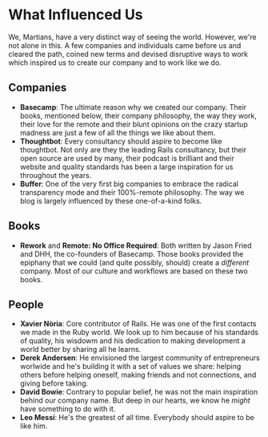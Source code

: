 # What Influenced Us

We, Martians, have a very distinct way of seeing the world. However, we're not alone in this. A few companies and individuals came before us and cleared the path, coined new terms and devised disruptive ways to work which inspired us to create our company and to work like we do.

## Companies

* __Basecamp__: The ultimate reason why we created our company. Their books, mentioned below, their company philosophy, the way they work, their love for the remote and their blunt opinions on the crazy startup madness are just a few of all the things we like about them.
* __Thoughtbot__: Every consultancy should aspire to become like thoughtbot. Not only are they the leading Rails consultancy, but their open source are used by many, their podcast is brilliant and their website and quality standards has been a large inspiration for us throughout the years.
* __Buffer__: One of the very first big companies to embrace the radical transparency mode and their 100%-remote philosophy. The way we blog is largely influenced by these one-of-a-kind folks.

## Books

* __Rework__ and __Remote: No Office Required__: Both written by Jason Fried and DHH, the co-founders of Basecamp. Those books provided the epiphany that we could (and quite possibly, should) create a _different_ company. Most of our culture and workflows are based on these two books.

## People

* __Xavier Nòria__: Core contributor of Rails. He was one of the first contacts we made in the Ruby world. We look up to him because of his standards of quality, his wisdowm and his dedication to making development a world better by sharing all he learns.
* __Derek Andersen__: He envisioned the largest community of entrepreneurs worlwide and he's building it with a set of values we share: helping others before helping oneself, making friends and not connections, and giving before taking.
* __David Bowie__: Contrary to popular belief, he was not the main inspiration behind our company name. But deep in our hearts, we know he _might_ have something to do with it.
* __Leo Messi__: He's the greatest of all time. Everybody should aspire to be like him. 


